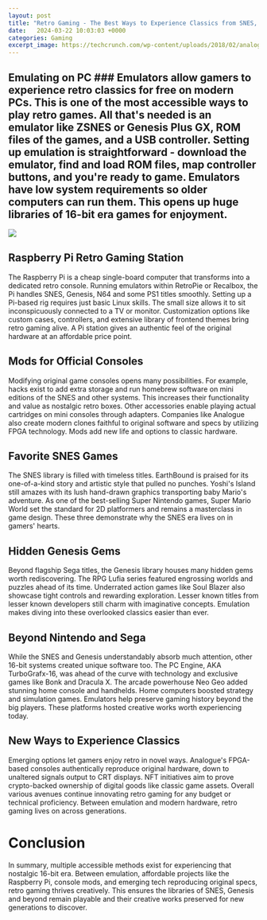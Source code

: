 ```yaml
---
layout: post
title: "Retro Gaming - The Best Ways to Experience Classics from SNES, Genesis, and Beyond"
date:   2024-03-22 10:03:03 +0000
categories: Gaming
excerpt_image: https://techcrunch.com/wp-content/uploads/2018/02/analogue-super-nt-29.jpg
---
```


## Emulating on PC  ### Emulators allow gamers to experience retro classics for free on modern PCs. This is one of the most accessible ways to play retro games. All that's needed is an emulator like ZSNES or Genesis Plus GX, ROM files of the games, and a USB controller. Setting up emulation is straightforward - download the emulator, find and load ROM files, map controller buttons, and you're ready to game. Emulators have low system requirements so older computers can run them. This opens up huge libraries of 16-bit era games for enjoyment.

![](https://techcrunch.com/wp-content/uploads/2018/02/analogue-super-nt-29.jpg)
## Raspberry Pi Retro Gaming Station ###
The Raspberry Pi is a cheap single-board computer that transforms into a dedicated retro console. Running emulators within RetroPie or Recalbox, the Pi handles SNES, Genesis, N64 and some PS1 titles smoothly. Setting up a Pi-based rig requires just basic Linux skills. The small size allows it to sit inconspicuously connected to a TV or monitor. Customization options like custom cases, controllers, and extensive library of frontend themes bring retro gaming alive. A Pi station gives an authentic feel of the original hardware at an affordable price point. 
## Mods for Official Consoles ###
Modifying original game consoles opens many possibilities. For example, hacks exist to add extra storage and run homebrew software on mini editions of the SNES and other systems. This increases their functionality and value as nostalgic retro boxes. Other accessories enable playing actual cartridges on mini consoles through adapters. Companies like Analogue also create modern clones faithful to original software and specs by utilizing FPGA technology. Mods add new life and options to classic hardware.
## Favorite SNES Games ###
The SNES library is filled with timeless titles. EarthBound is praised for its one-of-a-kind story and artistic style that pulled no punches. Yoshi's Island still amazes with its lush hand-drawn graphics transporting baby Mario's adventure. As one of the best-selling Super Nintendo games, Super Mario World set the standard for 2D platformers and remains a masterclass in game design. These three demonstrate why the SNES era lives on in gamers' hearts.
## Hidden Genesis Gems ### 
Beyond flagship Sega titles, the Genesis library houses many hidden gems worth rediscovering. The RPG Lufia series featured engrossing worlds and puzzles ahead of its time. Underrated action games like Soul Blazer also showcase tight controls and rewarding exploration. Lesser known titles from lesser known developers still charm with imaginative concepts. Emulation makes diving into these overlooked classics easier than ever.
## Beyond Nintendo and Sega ###
While the SNES and Genesis understandably absorb much attention, other 16-bit systems created unique software too. The PC Engine, AKA TurboGrafx-16, was ahead of the curve with technology and exclusive games like Bonk and Dracula X. The arcade powerhouse Neo Geo added stunning home console and handhelds. Home computers boosted strategy and simulation games. Emulators help preserve gaming history beyond the big players. These platforms hosted creative works worth experiencing today. 
## New Ways to Experience Classics ###
Emerging options let gamers enjoy retro in novel ways. Analogue's FPGA-based consoles authentically reproduce original hardware, down to unaltered signals output to CRT displays. NFT initiatives aim to prove crypto-backed ownership of digital goods like classic game assets. Overall various avenues continue innovating retro gaming for any budget or technical proficiency. Between emulation and modern hardware, retro gaming lives on across generations.
# Conclusion ###
In summary, multiple accessible methods exist for experiencing that nostalgic 16-bit era. Between emulation, affordable projects like the Raspberry Pi, console mods, and emerging tech reproducing original specs, retro gaming thrives creatively. This ensures the libraries of SNES, Genesis and beyond remain playable and their creative works preserved for new generations to discover.